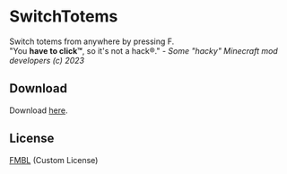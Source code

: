# SwitchTotems

Switch totems from anywhere by pressing F.  
"You __have to click™__, so it's not a hack®." - *Some "hacky" Minecraft mod developers (c) 2023*

## Download

Download [here](releases/latest).

## License

[FMBL](LICENSE) (Custom License)